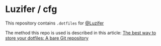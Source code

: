 # Luzifer / cfg

This repository contains `.dotfiles` for [@Luzifer](https://twitter.com/luzifer)

The method this repo is used is described in this article: [The best way to store your dotfiles: A bare Git repository](https://developer.atlassian.com/blog/2016/02/best-way-to-store-dotfiles-git-bare-repo/)
